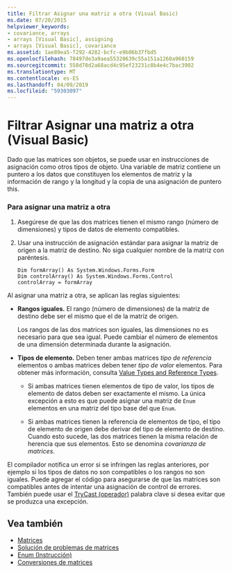```yaml
---
title: Filtrar Asignar una matriz a otra (Visual Basic)
ms.date: 07/20/2015
helpviewer_keywords:
- covariance, arrays
- arrays [Visual Basic], assigning
- arrays [Visual Basic], covariance
ms.assetid: 1ae89ea5-f292-4282-bcfc-e9b06b37fbd5
ms.openlocfilehash: 78497de3a9aea55320639c55a151a1260a960159
ms.sourcegitcommit: 558d78d2a68acd4c95ef23231c8b4e4c7bac3902
ms.translationtype: MT
ms.contentlocale: es-ES
ms.lasthandoff: 04/09/2019
ms.locfileid: "59303097"
---
```

# <a name="how-to-assign-one-array-to-another-array-visual-basic"></a>Filtrar Asignar una matriz a otra (Visual Basic)
Dado que las matrices son objetos, se puede usar en instrucciones de asignación como otros tipos de objeto. Una variable de matriz contiene un puntero a los datos que constituyen los elementos de matriz y la información de rango y la longitud y la copia de una asignación de puntero this.  
  
### <a name="to-assign-one-array-to-another-array"></a>Para asignar una matriz a otra  
  
1. Asegúrese de que las dos matrices tienen el mismo rango (número de dimensiones) y tipos de datos de elemento compatibles.  
  
2. Usar una instrucción de asignación estándar para asignar la matriz de origen a la matriz de destino. No siga cualquier nombre de la matriz con paréntesis.  
  
    ```  
    Dim formArray() As System.Windows.Forms.Form  
    Dim controlArray() As System.Windows.Forms.Control  
    controlArray = formArray  
    ```  
  
 Al asignar una matriz a otra, se aplican las reglas siguientes:  
  
-   **Rangos iguales.** El rango (número de dimensiones) de la matriz de destino debe ser el mismo que el de la matriz de origen.  
  
     Los rangos de las dos matrices son iguales, las dimensiones no es necesario para que sea igual. Puede cambiar el número de elementos de una dimensión determinada durante la asignación.  
  
-   **Tipos de elemento.** Deben tener ambas matrices *tipo de referencia* elementos o ambas matrices deben tener *tipo de valor* elementos. Para obtener más información, consulta [Value Types and Reference Types](../../../../visual-basic/programming-guide/language-features/data-types/value-types-and-reference-types.md).  
  
    -   Si ambas matrices tienen elementos de tipo de valor, los tipos de elemento de datos deben ser exactamente el mismo. La única excepción a esto es que puede asignar una matriz de `Enum` elementos en una matriz del tipo base del que `Enum`.  
  
    -   Si ambas matrices tienen la referencia de elementos de tipo, el tipo de elemento de origen debe derivar del tipo de elemento de destino. Cuando esto sucede, las dos matrices tienen la misma relación de herencia que sus elementos. Esto se denomina *covarianza de matrices*.  
  
 El compilador notifica un error si se infringen las reglas anteriores, por ejemplo si los tipos de datos no son compatibles o los rangos no son iguales. Puede agregar el código para asegurarse de que las matrices son compatibles antes de intentar una asignación de control de errores. También puede usar el [TryCast (operador)](../../../../visual-basic/language-reference/operators/trycast-operator.md) palabra clave si desea evitar que se produzca una excepción.  
  
## <a name="see-also"></a>Vea también

- [Matrices](../../../../visual-basic/programming-guide/language-features/arrays/index.md)
- [Solución de problemas de matrices](../../../../visual-basic/programming-guide/language-features/arrays/troubleshooting-arrays.md)
- [Enum (Instrucción)](../../../../visual-basic/language-reference/statements/enum-statement.md)
- [Conversiones de matrices](../../../../visual-basic/programming-guide/language-features/data-types/array-conversions.md)

